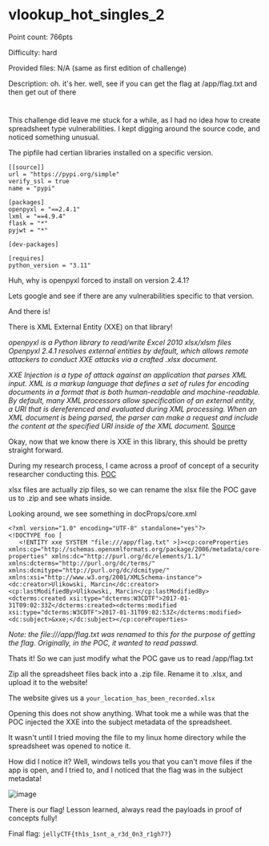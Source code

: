# vlookup_hot_singles_2 
Point count: 766pts

Difficulty: hard

Provided files: N/A (same as first edition of challenge)

Description: oh. it's her. well, see if you can get the flag at /app/flag.txt and then get out of there
# 

This challenge did leave me stuck for a while, as I had no idea how to create spreadsheet type vulnerabilities. I kept digging around the source code, and noticed something unusual.

The pipfile had certian libraries installed on a specific version.

```
[[source]]
url = "https://pypi.org/simple"
verify_ssl = true
name = "pypi"

[packages]
openpyxl = "==2.4.1"
lxml = "==4.9.4"
flask = "*"
pyjwt = "*"

[dev-packages]

[requires]
python_version = "3.11"
```

Huh, why is openpyxl forced to install on version 2.4.1?

Lets google and see if there are any vulnerabilities specific to that version.

And there is!

There is XML External Entity (XXE) on that library!

*openpyxl is a Python library to read/write Excel 2010 xlsx/xlsm files Openpyxl 2.4.1 resolves external entities by default, which allows remote attackers to conduct XXE attacks via a crafted .xlsx document.*

*XXE Injection is a type of attack against an application that parses XML input. XML is a markup language that defines a set of rules for encoding documents in a format that is both human-readable and machine-readable. By default, many XML processors allow specification of an external entity, a URI that is dereferenced and evaluated during XML processing. When an XML document is being parsed, the parser can make a request and include the content at the specified URI inside of the XML document.*
[Source](https://security.snyk.io/vuln/SNYK-PYTHON-OPENPYXL-40459)

Okay, now that we know there is XXE in this library, this should be pretty straight forward.

During my research process, I came across a proof of concept of a security researcher conducting this. [POC](https://bugs.debian.org/cgi-bin/bugreport.cgi?bug=854442)

xlsx files are actually zip files, so we can rename the xlsx file the POC gave us to .zip and see whats inside.

Looking around, we see something in docProps/core.xml

```
<?xml version="1.0" encoding="UTF-8" standalone="yes"?>
<!DOCTYPE foo [
   <!ENTITY xxe SYSTEM "file:///app/flag.txt" >]><cp:coreProperties xmlns:cp="http://schemas.openxmlformats.org/package/2006/metadata/core-properties" xmlns:dc="http://purl.org/dc/elements/1.1/" xmlns:dcterms="http://purl.org/dc/terms/" xmlns:dcmitype="http://purl.org/dc/dcmitype/" xmlns:xsi="http://www.w3.org/2001/XMLSchema-instance"><dc:creator>Ulikowski, Marcin</dc:creator><cp:lastModifiedBy>Ulikowski, Marcin</cp:lastModifiedBy><dcterms:created xsi:type="dcterms:W3CDTF">2017-01-31T09:02:33Z</dcterms:created><dcterms:modified xsi:type="dcterms:W3CDTF">2017-01-31T09:02:53Z</dcterms:modified><dc:subject>&xxe;</dc:subject></cp:coreProperties>
```
*Note: the file:///app/flag.txt was renamed to this for the purpose of getting the flag. Originally, in the POC, it wanted to read passwd.*

Thats it! So we can just modify what the POC gave us to read /app/flag.txt

Zip all the spreadsheet files back into a .zip file. Rename it to .xlsx, and upload it to the website!

The website gives us a `your_location_has_been_recorded.xlsx`

Opening this does not show anything. What took me a while was that the POC injected the XXE into the subject metadata of the spreadsheet.

It wasn't until I tried moving the file to my linux home directory while the spreadsheet was opened to notice it.

How did I notice it? Well, windows tells you that you can't move files if the app is open, and I tried to, and I noticed that the flag was in the subject metadata!

![image](https://github.com/sa1181405/pbchocolate-private-writeups/assets/170969470/9f4bcef5-946c-42ed-9827-4b3fc4795a44)

There is our flag! Lesson learned, always read the payloads in proof of concepts fully!

Final flag: `jellyCTF{th1s_1snt_a_r3d_0n3_r1gh7?}`
